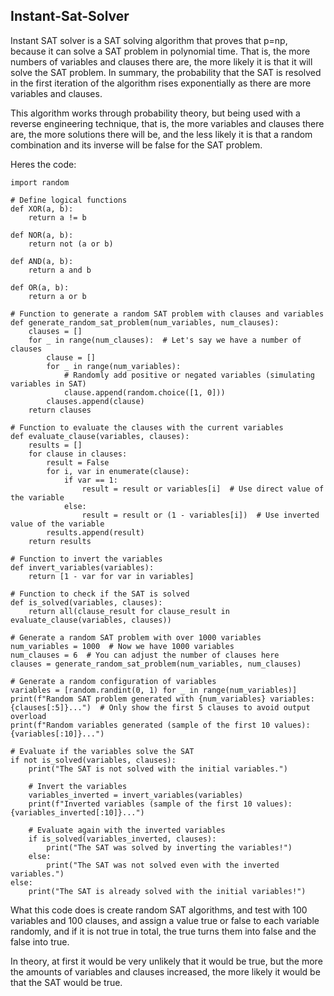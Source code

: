 ## Instant-Sat-Solver
Instant SAT solver is a SAT solving algorithm that proves that p=np, because it can solve a SAT problem in polynomial time. That is, the more numbers of variables and clauses there are, the more likely it is that it will solve the SAT problem. In summary, the probability that the SAT is resolved in the first iteration of the algorithm rises exponentially as there are more variables and clauses.

This algorithm works through probability theory, but being used with a reverse engineering technique, that is, the more variables and clauses there are, the more solutions there will be, and the less likely it is that a random combination and its inverse will be false for the SAT problem.

Heres the code:
```
import random

# Define logical functions
def XOR(a, b):
    return a != b

def NOR(a, b):
    return not (a or b)

def AND(a, b):
    return a and b

def OR(a, b):
    return a or b

# Function to generate a random SAT problem with clauses and variables
def generate_random_sat_problem(num_variables, num_clauses):
    clauses = []
    for _ in range(num_clauses):  # Let's say we have a number of clauses
        clause = []
        for _ in range(num_variables):
            # Randomly add positive or negated variables (simulating variables in SAT)
            clause.append(random.choice([1, 0]))
        clauses.append(clause)
    return clauses

# Function to evaluate the clauses with the current variables
def evaluate_clause(variables, clauses):
    results = []
    for clause in clauses:
        result = False
        for i, var in enumerate(clause):
            if var == 1:
                result = result or variables[i]  # Use direct value of the variable
            else:
                result = result or (1 - variables[i])  # Use inverted value of the variable
        results.append(result)
    return results

# Function to invert the variables
def invert_variables(variables):
    return [1 - var for var in variables]

# Function to check if the SAT is solved
def is_solved(variables, clauses):
    return all(clause_result for clause_result in evaluate_clause(variables, clauses))

# Generate a random SAT problem with over 1000 variables
num_variables = 1000  # Now we have 1000 variables
num_clauses = 6  # You can adjust the number of clauses here
clauses = generate_random_sat_problem(num_variables, num_clauses)

# Generate a random configuration of variables
variables = [random.randint(0, 1) for _ in range(num_variables)]
print(f"Random SAT problem generated with {num_variables} variables: {clauses[:5]}...")  # Only show the first 5 clauses to avoid output overload
print(f"Random variables generated (sample of the first 10 values): {variables[:10]}...")

# Evaluate if the variables solve the SAT
if not is_solved(variables, clauses):
    print("The SAT is not solved with the initial variables.")
    
    # Invert the variables
    variables_inverted = invert_variables(variables)
    print(f"Inverted variables (sample of the first 10 values): {variables_inverted[:10]}...")
    
    # Evaluate again with the inverted variables
    if is_solved(variables_inverted, clauses):
        print("The SAT was solved by inverting the variables!")
    else:
        print("The SAT was not solved even with the inverted variables.")
else:
    print("The SAT is already solved with the initial variables!")
```
What this code does is create random SAT algorithms, and test with 100 variables and 100 clauses, and assign a value true or false to each variable randomly, and if it is not true in total, the true turns them into false and the false into true.

In theory, at first it would be very unlikely that it would be true, but the more the amounts of variables and clauses increased, the more likely it would be that the SAT would be true.
